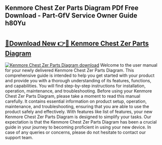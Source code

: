 ## Kenmore Chest Zer Parts Diagram PDf Free Download - Part-GfV Service Owner Guide h80Yu

# <h2><a href="http://dfie0v.blite.top/?on=Kenmore+Chest+Zer+Parts+Diagram">🔗Download New 👉🔴 Kenmore Chest Zer Parts Diagram</a></h2>

[![Kenmore Chest Zer Parts Diagram download](https://i.imgur.com/lujVjoI.png)](http://dfie0v.blite.top/?on=Kenmore+Chest+Zer+Parts+Diagram)
Welcome to the user manual for your newly delivered Kenmore Chest Zer Parts Diagram. This comprehensive guide is intended to help you get started with your product and provide you with a thorough understanding of its features, functions, and capabilities. You will find step-by-step instructions for installation, operation, maintenance, and troubleshooting. Before using your Kenmore Chest Zer Parts Diagram, please take a moment to read this manual carefully. It contains essential information on product setup, operation, maintenance, and troubleshooting, ensuring that you are able to use the product safely and effectively. With features like list of features, your new Kenmore Chest Zer Parts Diagram is designed to simplify your tasks. Our expectation is that the Kenmore Chest Zer Parts Diagram has been a crucial guide in your journey to becoming proficient in using your new device. In case of any queries or concerns, please do not hesitate to contact our support team.
